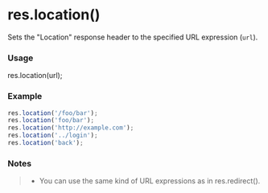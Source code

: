 # res.location()
Sets the "Location" response header to the specified URL expression (`url`).

### Usage
res.location(url);

### Example
```javascript
res.location('/foo/bar');
res.location('foo/bar');
res.location('http://example.com');
res.location('../login');
res.location('back');
```

### Notes
>+ You can use the same kind of URL expressions as in res.redirect().











<docmeta name="displayName" value="res.location()">

